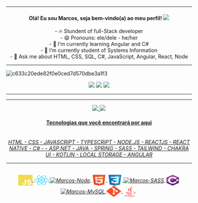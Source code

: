 
<hr>
<h4 align="center">
  Olá! Eu sou Marcos, seja bem-vindo(a) ao meu perfil! <img src="https://media.giphy.com/media/hvRJCLFzcasrR4ia7z/giphy.gif" width="25px">
</h4>

<div align="center">
  - 🔥  Stundent of full-Stack developer <br>
  - 😄 Pronouns: ele/dele - he/her <br>
  - 🌱 I’m currently learning Angular and C# <br>
  - 🔭 I’m currently student of Systems Information <br>
  - 💬 Ask me about  HTML, CSS, SQL, C#, JavaScript,  Angular, React, Node <br>
  
</div>
<hr>
 
![c633c20ede82f0e0ced7d570dbe3a1f3](https://user-images.githubusercontent.com/70382532/138322189-2db8df52-9dcb-40a0-88a8-c365466bd33d.gif)


 
<div> 
 <div align="center">
   <a href="https://marcostwelve.github.io/portfolio/" target="_blank"><img src="https://img.shields.io/badge/-Portfolio-%fedcba?style=for-the-badge" target="_blank"></a>
  <a href="https://codepen.io/Marcos-Twelve" target="_blank"><img src="https://img.shields.io/badge/Codepen-6A5ACD?style=for-the-badge&logo=codepen&logoColor=white" target="_blank"></a>
  <a href="https://www.linkedin.com/in/mauricio-marcelino/" target="_blank"><img src="https://img.shields.io/badge/-LinkedIn-%230077B5?style=for-the-badge&logo=linkedin&logoColor=white" target="_blank"></a>  
</div>
  <hr>

 

 
 <hr>
 
 <div>
<div align="center">
  <a href="https://github.com/marcostwelve">
  <img height="180em" src="https://github-readme-stats.vercel.app/api?username=marcostwelve&show_icons=true&theme=dracula&include_all_commits=true&count_private=true"/>
  <img height="180em" src="https://github-readme-stats.vercel.app/api/top-langs/?username=marcostwelve&layout=compact&langs_count=7&theme=dracula"/>
</div>
  
 
  <h4 align="center">
Tecnologias que você encontrará por aqui
<div align="center"><br>
 <h6>
HTML - CSS - JAVASCRIPT - TYPESCRIPT - NODE.JS - REACTJS - REACT NATIVE - C# - - ASP.NET - JAVA - SPRING - SASS - TAILWIND - CHAKRA UI - KOTLIN - LOCAL STORAGE - ANGULAR 
  
 <hr>

 <div style="display: inline_block"><br>
  <img align="center" alt="Marcos-Js" height="30" width="40" src="https://raw.githubusercontent.com/devicons/devicon/master/icons/javascript/javascript-plain.svg">
  <img align="center" alt="Marcos-React" height="30" width="40" src="https://raw.githubusercontent.com/devicons/devicon/master/icons/react/react-original.svg">
  <img align="center" alt="Marcos-Node" height="30" width="40" src="https://cdn.jsdelivr.net/gh/devicons/devicon/icons/nodejs/nodejs-original.svg">
  <img align="center" alt="Marcos-HTML" height="30" width="40" src="https://raw.githubusercontent.com/devicons/devicon/master/icons/html5/html5-original.svg">
  <img align="center" alt="Marcos-CSS" height="30" width="40" src="https://raw.githubusercontent.com/devicons/devicon/master/icons/css3/css3-original.svg">
  <img align="center" alt="Marcos-SASS" height="30" width="40" src="https://cdn.jsdelivr.net/gh/devicons/devicon/icons/sass/sass-original.svg">
  <img align="center" alt="Marcos-Csharp" height="30" width="40" src="https://raw.githubusercontent.com/devicons/devicon/master/icons/csharp/csharp-original.svg">
  <img align="center" alt="Marcos-MySQL" height="30" width="40" src="https://cdn.jsdelivr.net/gh/devicons/devicon/icons/mysql/mysql-original-wordmark.svg">
  <img align="center" alt="Marcos-GIT" height="30" width="40" src="https://raw.githubusercontent.com/devicons/devicon/master/icons/git/git-plain.svg">
  <img align="center" alt="Marcos-Java" height="30" width="40" src="https://raw.githubusercontent.com/devicons/devicon/master/icons/java/java-plain.svg">
</div>

